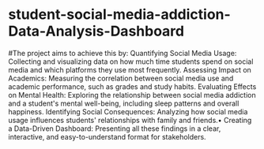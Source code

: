 # student-social-media-addiction-Data-Analysis-Dashboard
#The project aims to achieve this by:
	Quantifying Social Media Usage: Collecting and visualizing data on how much time students spend on social media and which platforms they use most frequently.
	Assessing Impact on Academics: Measuring the correlation between social media use and academic performance, such as grades and study habits.
	Evaluating Effects on Mental Health: Exploring the relationship between social media addiction and a student's mental well-being, including sleep patterns and overall happiness.
	Identifying Social Consequences: Analyzing how social media usage influences students' relationships with family and friends.•	Creating a Data-Driven Dashboard: Presenting all these findings in a clear,   interactive, and easy-to-understand format for stakeholders.
